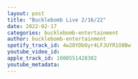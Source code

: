 ```yaml
---
layout: post
title: "Bucklebomb Live 2/16/22"
date: 2022-02-17
categories: bucklebomb-entertainment
author: bucklebomb-entertainment
spotify_track_id: 4w28YDbOyr4LFJUYR1O8Bw
youtube_video_id: 
apple_track_id: 1000551428302
youtube_metadata: 
---
```

